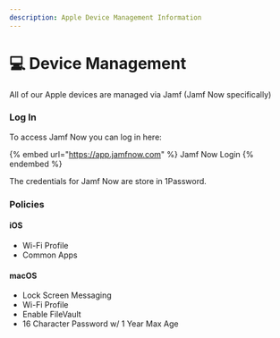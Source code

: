 ```yaml
---
description: Apple Device Management Information
---
```


# 💻 Device Management

All of our Apple devices are managed via Jamf (Jamf Now specifically)

### Log In

To access Jamf Now you can log in here:

{% embed url="https://app.jamfnow.com" %}
Jamf Now Login
{% endembed %}

The credentials for Jamf Now are store in 1Password.&#x20;

### Policies

#### iOS

* Wi-Fi Profile
* Common Apps

#### macOS

* Lock Screen Messaging
* Wi-Fi Profile
* Enable FileVault
* 16 Character Password w/ 1 Year Max Age
